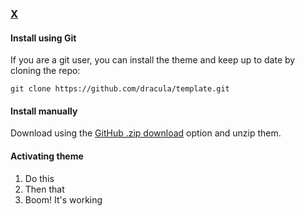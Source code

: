 ### [X](http://link-to-x.com)

#### Install using Git

If you are a git user, you can install the theme and keep up to date by cloning the repo:

    git clone https://github.com/dracula/template.git

#### Install manually

Download using the [GitHub .zip download](https://github.com/dracula/template/archive/master.zip) option and unzip them.

#### Activating theme

1. Do this
2. Then that
3. Boom! It's working
